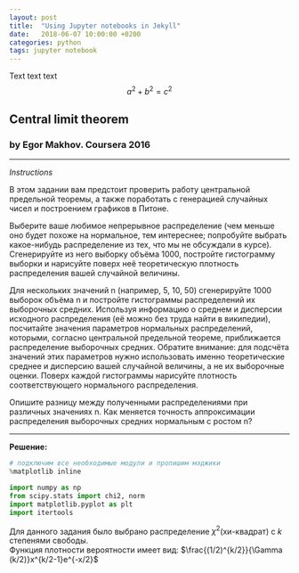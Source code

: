 ```yaml
---
layout: post
title:  "Using Jupyter notebooks in Jekyll"
date:   2018-06-07 10:00:00 +0200
categories: python
tags: jupyter notebook
---
```


Text text text
$$a^2 + b^2 = c^2$$

## Central limit theorem
### by Egor Makhov. Coursera 2016 

---
*Instructions*

В этом задании вам предстоит проверить работу центральной предельной теоремы, а также поработать с генерацией случайных чисел и построением графиков в Питоне.

Выберите ваше любимое непрерывное распределение (чем меньше оно будет похоже на нормальное, тем интереснее; попробуйте выбрать какое-нибудь распределение из тех, что мы не обсуждали в курсе). Сгенерируйте из него выборку объёма 1000, постройте гистограмму выборки и нарисуйте поверх неё теоретическую плотность распределения вашей случайной величины.

Для нескольких значений n (например, 5, 10, 50) сгенерируйте 1000 выборок объёма n и постройте гистограммы распределений их выборочных средних. Используя информацию о среднем и дисперсии исходного распределения (её можно без труда найти в википедии), посчитайте значения параметров нормальных распределений, которыми, согласно центральной предельной теореме, приближается распределение выборочных средних. Обратите внимание: для подсчёта значений этих параметров нужно использовать именно теоретические среднее и дисперсию вашей случайной величины, а не их выборочные оценки. Поверх каждой гистограммы нарисуйте плотность соответствующего нормального распределения.

Опишите разницу между полученными распределениями при различных значениях n. Как меняется точность аппроксимации распределения выборочных средних нормальным с ростом n?

---

**Решение:**


```python
# подключим все необходимые модули и пропишим мэджики
%matplotlib inline

import numpy as np
from scipy.stats import chi2, norm
import matplotlib.pyplot as plt
import itertools
```

Для данного задания было выбрано распределение $\chi ^{2}$(хи-квадрат) с $k$ степенями свободы.<br>
Функция плотности вероятности имеет вид: $\frac{(1/2)^{k/2}}{\Gamma (k/2)}x^{k/2-1}e^{-x/2}$